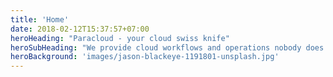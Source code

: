 ```yaml
---
title: 'Home'
date: 2018-02-12T15:37:57+07:00
heroHeading: "Paracloud - your cloud swiss knife"
heroSubHeading: "We provide cloud workflows and operations nobody does or thought it's possible."
heroBackground: 'images/jason-blackeye-1191801-unsplash.jpg'
---
```

